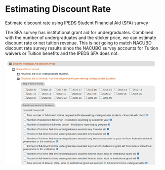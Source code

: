 # Estimating Discount Rate

Estimate discount rate using IPEDS Student Financial Aid (SFA) survey

The SFA survey has institutional grant aid for undergraduates. Combined with the number of undergraduates and the sticker price, we can estimate discount rate or net tuition revenue. This is not going to match NACUBO discount rate survey results since the NACUBO survey accounts for Tuition waivers or Tuition benefits and the IPEDS SFA does not.

![IPEDS Screenshot](img/sfa-grab1.png)

